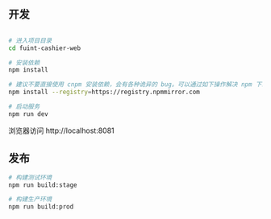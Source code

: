 ## 开发

```bash

# 进入项目目录
cd fuint-cashier-web

# 安装依赖
npm install

# 建议不要直接使用 cnpm 安装依赖，会有各种诡异的 bug。可以通过如下操作解决 npm 下载速度慢的问题
npm install --registry=https://registry.npmmirror.com

# 启动服务
npm run dev
```

浏览器访问 http://localhost:8081

## 发布

```bash
# 构建测试环境
npm run build:stage

# 构建生产环境
npm run build:prod
```